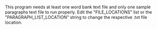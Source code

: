 This program needs at least one word bank text file and only one sample paragraphs text file to run properly.
Edit the "FILE_LOCATIONS" list or the "PARAGRAPH_LIST_LOCATION" string to change the respective .txt file location.